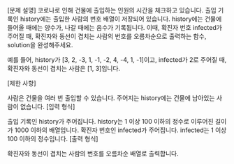[문제 설명]
코로나로 인해 건물에 출입하는 인원의 시간을 체크하고 있습니다. 출입 기록인 history에는 출입한 사람의 번호 배열이 저장되어 있습니다.
history에는 건물에 들어올 때에는 양수가, 나갈 때에는 음수가 기록됩니다.
이때, 확진자 번호 infected가 주어질 때, 확진자와 동선이 겹치는 사람의 번호를 오름차순으로 출력하는 함수, solution을 완성해주세요.

예를 들어, history가 [3, 2, -3, 1, -1, -2, 4, -4, 1, -1]이고, infected가 2로 주어질 때, 확진자와 동선이 겹치는 사람은 [1, 3]입니다.

[제한 사항]

사람은 건물을 여러 번 출입할 수 있습니다.
주어지는 history에는 건물에 남아있는 사람이 없습니다.
[입력 형식]

출입 기록인 history가 주어집니다.
history는 1 이상 100 이하의 정수로 이루어진 길이가 1000 이하의 배열입니다.
확진자 번호인 infected가 주어집니다.
infected는 1 이상 100 이하의 정수입니다.
[출력 형식]

확진자와 동선이 겹치는 사람의 번호를 오름차순 배열로 출력합니다.